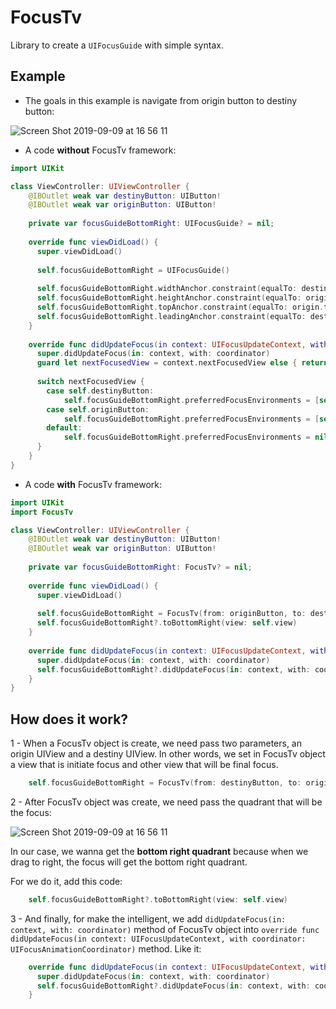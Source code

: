 # FocusTv
Library to create a `UIFocusGuide` with simple syntax.

## Example

* The goals in this example is navigate from origin button to destiny button:

![Screen Shot 2019-09-09 at 16 56 11](https://user-images.githubusercontent.com/39157101/64562178-c0e39580-d322-11e9-9ff3-8b669d5f804e.png)

* A code **without** FocusTv framework:

```swift
import UIKit

class ViewController: UIViewController {
    @IBOutlet weak var destinyButton: UIButton!
    @IBOutlet weak var originButton: UIButton!
    
    private var focusGuideBottomRight: UIFocusGuide? = nil;
    
    override func viewDidLoad() {
      super.viewDidLoad()
      
      self.focusGuideBottomRight = UIFocusGuide()
      
      self.focusGuideBottomRight.widthAnchor.constraint(equalTo: destiny.widthAnchor).isActive = true
      self.focusGuideBottomRight.heightAnchor.constraint(equalTo: origin.heightAnchor).isActive = true
      self.focusGuideBottomRight.topAnchor.constraint(equalTo: origin.topAnchor).isActive = true
      self.focusGuideBottomRight.leadingAnchor.constraint(equalTo: destiny.leadingAnchor).isActive = true
    }
    
    override func didUpdateFocus(in context: UIFocusUpdateContext, with coordinator: UIFocusAnimationCoordinator) {
      super.didUpdateFocus(in: context, with: coordinator)
      guard let nextFocusedView = context.nextFocusedView else { return }
        
      switch nextFocusedView {
        case self.destinyButton:
            self.focusGuideBottomRight.preferredFocusEnvironments = [self.originButton]
        case self.originButton:
            self.focusGuideBottomRight.preferredFocusEnvironments = [self.destinyButton]
        default:
            self.focusGuideBottomRight.preferredFocusEnvironments = nil
      }
    }
}
```

* A code **with** FocusTv framework:

```swift
import UIKit
import FocusTv

class ViewController: UIViewController {
    @IBOutlet weak var destinyButton: UIButton!
    @IBOutlet weak var originButton: UIButton!
    
    private var focusGuideBottomRight: FocusTv? = nil;
    
    override func viewDidLoad() {
      super.viewDidLoad()
      
      self.focusGuideBottomRight = FocusTv(from: originButton, to: destinyButton)
      self.focusGuideBottomRight?.toBottomRight(view: self.view)
    }
    
    override func didUpdateFocus(in context: UIFocusUpdateContext, with coordinator: UIFocusAnimationCoordinator) {
      super.didUpdateFocus(in: context, with: coordinator)
      self.focusGuideBottomRight?.didUpdateFocus(in: context, with: coordinator)
    }
}
```

## How does it work?

1 - When a FocusTv object is create, we need pass two parameters, an origin UIView and a destiny UIView. In other words, we set in FocusTv object a view that is initiate focus and other view that will be final focus.

```swift
    self.focusGuideBottomRight = FocusTv(from: destinyButton, to: originButton)
```

2 - After FocusTv object was create, we need pass the quadrant that will be the focus:

![Screen Shot 2019-09-09 at 16 56 11](https://user-images.githubusercontent.com/39157101/64563870-c04cfe00-d326-11e9-9602-1e5ea1df8914.png)

In our case, we wanna get the **bottom right quadrant** because when we drag to right, the focus will get the bottom right quadrant. 

For we do it, add this code:

```swift
    self.focusGuideBottomRight?.toBottomRight(view: self.view)
```

3 - And finally, for make the intelligent, we add `didUpdateFocus(in: context, with: coordinator)` method of FocusTv object into `override func didUpdateFocus(in context: UIFocusUpdateContext, with coordinator: UIFocusAnimationCoordinator)` method. Like it:

```swift
    override func didUpdateFocus(in context: UIFocusUpdateContext, with coordinator: UIFocusAnimationCoordinator) {
      super.didUpdateFocus(in: context, with: coordinator)
      self.focusGuideBottomRight?.didUpdateFocus(in: context, with: coordinator)
    }
```
